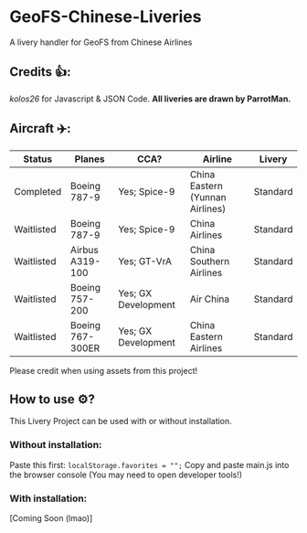 # GeoFS-Chinese-Liveries
A livery handler for GeoFS from Chinese Airlines

## Credits 👍:
*kolos26* for Javascript & JSON Code.
**All liveries are drawn by ParrotMan.**

## Aircraft ✈️:

|  Status   |      Planes      |          CCA?          |             Airline             |   Livery   |
| ----------| ---------------- | ---------------------- | ------------------------------- | ---------- |
| Completed |  Boeing 787-9    |     Yes; Spice-9       | China Eastern (Yunnan Airlines) |  Standard  |
| Waitlisted|  Boeing 787-9    |     Yes; Spice-9       | China Airlines                  |  Standard  |
| Waitlisted| Airbus A319-100  |     Yes; GT-VrA        | China Southern Airlines         |  Standard  |
| Waitlisted|  Boeing 757-200  |     Yes; GX Development| Air China                       |  Standard  |
| Waitlisted| Boeing 767-300ER |     Yes; GX Development| China Eastern Airlines          |  Standard  |

Please credit when using assets from this project!

## How to use ⚙️? 
This Livery Project can be used with or without installation.

### Without installation:
Paste this first: ``localStorage.favorites = "";``
Copy and paste main.js into the browser console (You may need to open developer tools!)

### With installation: 
[Coming Soon (lmao)]
